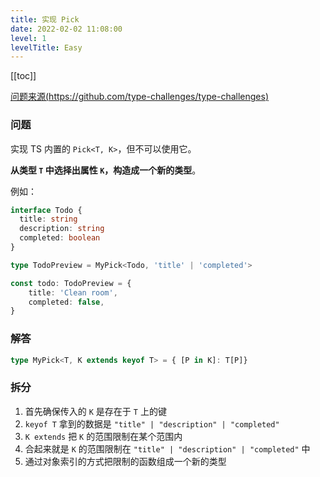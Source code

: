 ```yaml
---
title: 实现 Pick
date: 2022-02-02 11:08:00
level: 1
levelTitle: Easy
---
```


[[toc]]

[问题来源(https://github.com/type-challenges/type-challenges)](https://github.com/type-challenges/type-challenges/blob/master/questions/4-easy-pick/README.zh-CN.md)
### 问题
实现 TS 内置的 `Pick<T, K>`，但不可以使用它。

**从类型 `T` 中选择出属性 `K`，构造成一个新的类型**。

例如：

```ts
interface Todo {
  title: string
  description: string
  completed: boolean
}

type TodoPreview = MyPick<Todo, 'title' | 'completed'>

const todo: TodoPreview = {
    title: 'Clean room',
    completed: false,
}
```

### 解答

```typescript
type MyPick<T, K extends keyof T> = { [P in K]: T[P]}
```

### 拆分

1. 首先确保传入的 `K` 是存在于 `T` 上的键
2. `keyof T` 拿到的数据是 `"title" | "description" | "completed"`
3. `K extends` 把 `K` 的范围限制在某个范围内
4. 合起来就是 `K` 的范围限制在 `"title" | "description" | "completed"` 中
5. 通过对象索引的方式把限制的函数组成一个新的类型